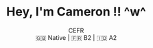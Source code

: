 <h1 align="center">
  Hey, I'm Cameron !! ^w^
</h1>
<p align="center">
  CEFR <br>
  🇬🇧 Native | 🇫🇷 B2 | 🇮🇩 A2
</p>

